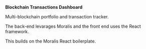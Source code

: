 **Blockchain Transactions Dashboard**

Multi-blockchain portfolio and transaction tracker.

The back-end levarages Moralis and the front end uses the React framework.

This builds on the Moralis React boilerplate.
